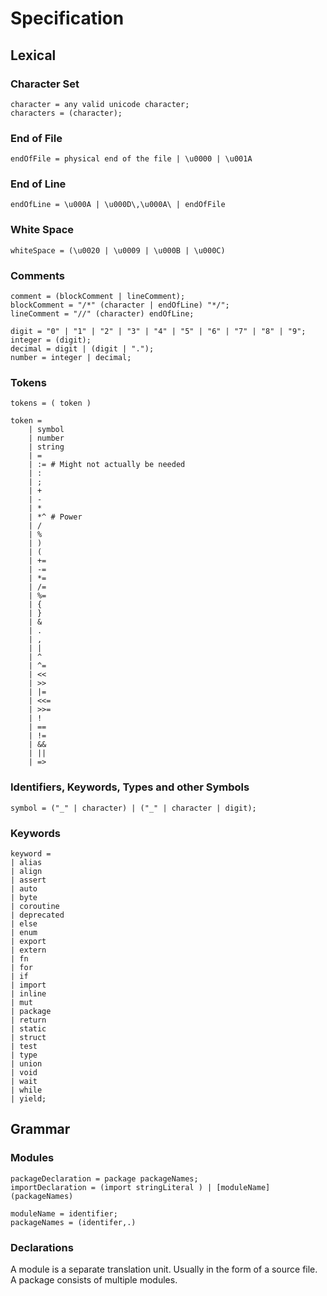 # Specification

## Lexical

### Character Set

```ebnf
character = any valid unicode character;
characters = (character);
```

### End of File

```ebnf
endOfFile = physical end of the file | \u0000 | \u001A
```

### End of Line

```ebnf
endOfLine = \u000A | \u000D\,\u000A\ | endOfFile
```

### White Space

```ebnf
whiteSpace = (\u0020 | \u0009 | \u000B | \u000C)
```

### Comments

```ebnf
comment = (blockComment | lineComment);
blockComment = "/*" (character | endOfLine) "*/";
lineComment = "//" (character) endOfLine;
```

```ebnf
digit = "0" | "1" | "2" | "3" | "4" | "5" | "6" | "7" | "8" | "9";
integer = (digit);
decimal = digit | (digit | ".");
number = integer | decimal;
```

### Tokens

```ebnf
tokens = ( token )

token = 
    | symbol
    | number
    | string
    | =
    | := # Might not actually be needed
    | :
    | ;
    | +
    | -
    | *
    | *^ # Power
    | /
    | %
    | )
    | (
    | +=
    | -=
    | *=
    | /=
    | %=
    | {
    | }
    | &
    | .
    | ,
    | |
    | ^
    | ^=
    | <<
    | >>
    | |=
    | <<=
    | >>=
    | !
    | ==
    | !=
    | &&
    | ||
    | =>
```

### Identifiers, Keywords, Types and other Symbols

```ebnf
symbol = ("_" | character) | ("_" | character | digit);
```

### Keywords

```ebnf
keyword =
| alias
| align
| assert
| auto
| byte
| coroutine
| deprecated
| else
| enum
| export
| extern
| fn
| for
| if
| import
| inline
| mut
| package
| return
| static
| struct
| test
| type
| union
| void
| wait
| while
| yield;
```

## Grammar

### Modules

```ebnf
packageDeclaration = package packageNames;
importDeclaration = (import stringLiteral ) | [moduleName] (packageNames)

moduleName = identifier;
packageNames = (identifer,.)

```

### Declarations

A module is a separate translation unit. Usually in the form of a source file.
A package consists of multiple modules.
